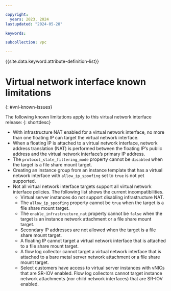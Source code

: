 ```yaml
---

copyright:
  years: 2023, 2024
lastupdated: "2024-05-28"

keywords:

subcollection: vpc

---
```


{{site.data.keyword.attribute-definition-list}}

# Virtual network interface known limitations
{: #vni-known-issues}

The following known limitations apply to this virtual network interface release:
{: shortdesc}

* With infrastructure NAT enabled for a virtual network interface, no more than one floating IP can target the virtual network interface.
* When a floating IP is attached to a virtual network interface, network address translation (NAT) is performed between the floating IP’s public address and the virtual network interface’s primary IP address.
* The `protocol_state_filtering_mode` property cannot be `disabled` when the target is a file share mount target.
* Creating an instance group from an instance template that has a virtual network interface with `allow_ip_spoofing` set to `true` is not yet supported.
* Not all virtual network interface targets support all virtual network interface policies. The following list shows the current incompatibilities.
    * Virtual server instances do not support disabling infrastructure NAT.
    * The `allow_ip_spoofing` property cannot be `true` when the target is a file share mount target.
    * The `enable_infrastructure_nat` property cannot be `false` when the target is an instance network attachment or a file share mount target.
    * Secondary IP addresses are not allowed when the target is a file share mount target.
    * A floating IP cannot target a virtual network interface that is attached to a file share mount target.
    * A flow log collector cannot target a virtual network interface that is attached to a bare metal server network attachment or a file share mount target.
    * Select customers have access to virtual server instances with vNICs that are SR-IOV enabled. Flow log collectors cannot target instance network attachments (nor child network interfaces) that are SR-IOV enabled.
